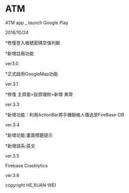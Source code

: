 # ATM
ATM app  _ launch Google Play


2018/10/24

*修復登入帳號密碼空值判斷

*新增註冊功能

ver3.0


*正式啟用GoogleMap功能

ver.3.1

*修復 主頁面>投資理財>新增 異常

ver.3.3

*新增功能：利用ActionBar將手機聯絡人傳送至FireBase-DB

ver.3.4

*新增功能:畫面標題提示

*新增語系:英文

ver.3.5

Firebase Crashlytics

ver.3.6


copyright HE,XUAN-WEI
